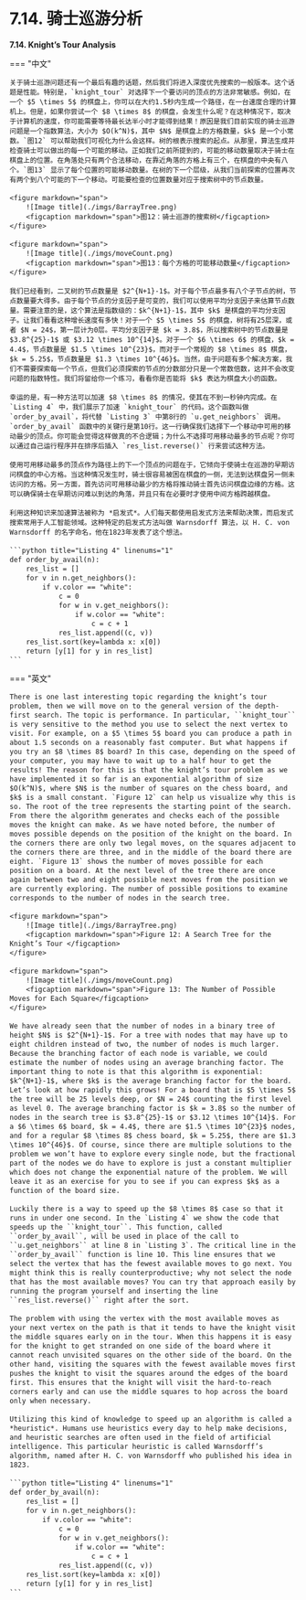 # 7.14. 骑士巡游分析

**7.14. Knight’s Tour Analysis**

=== "中文"

    关于骑士巡游问题还有一个最后有趣的话题，然后我们将进入深度优先搜索的一般版本。这个话题是性能。特别是，`knight_tour` 对选择下一个要访问的顶点的方法非常敏感。例如，在一个 $5 \times 5$ 的棋盘上，你可以在大约1.5秒内生成一个路径，在一台速度合理的计算机上。但是，如果你尝试一个 $8 \times 8$ 的棋盘，会发生什么呢？在这种情况下，取决于计算机的速度，你可能需要等待最长达半小时才能得到结果！原因是我们目前实现的骑士巡游问题是一个指数算法，大小为 $O(k^N)$，其中 $N$ 是棋盘上的方格数量，$k$ 是一个小常数。`图12` 可以帮助我们可视化为什么会这样。树的根表示搜索的起点。从那里，算法生成并检查骑士可以做出的每一个可能的移动。正如我们之前所提到的，可能的移动数量取决于骑士在棋盘上的位置。在角落处只有两个合法移动，在靠近角落的方格上有三个，在棋盘的中央有八个。`图13` 显示了每个位置的可能移动数量。在树的下一个层级，从我们当前探索的位置再次有两个到八个可能的下一个移动。可能要检查的位置数量对应于搜索树中的节点数量。
    
    <figure markdown="span">
        ![Image title](./imgs/8arrayTree.png)
        <figcaption markdown="span">图12：骑士巡游的搜索树</figcaption>
    </figure>
    
    <figure markdown="span">
        ![Image title](./imgs/moveCount.png)
        <figcaption markdown="span">图13：每个方格的可能移动数量</figcaption>
    </figure>
    
    我们已经看到，二叉树的节点数量是 $2^{N+1}-1$。对于每个节点最多有八个子节点的树，节点数量要大得多。由于每个节点的分支因子是可变的，我们可以使用平均分支因子来估算节点数量。需要注意的是，这个算法是指数级的：$k^{N+1}-1$，其中 $k$ 是棋盘的平均分支因子。让我们看看这种增长速度有多快！对于一个 $5 \times 5$ 的棋盘，树将有25层深，或者 $N = 24$，第一层计为0层。平均分支因子是 $k = 3.8$，所以搜索树中的节点数量是 $3.8^{25}-1$ 或 $3.12 \times 10^{14}$。对于一个 $6 \times 6$ 的棋盘，$k = 4.4$，节点数量是 $1.5 \times 10^{23}$，而对于一个常规的 $8 \times 8$ 棋盘，$k = 5.25$，节点数量是 $1.3 \times 10^{46}$。当然，由于问题有多个解决方案，我们不需要探索每一个节点，但我们必须探索的节点的分数部分只是一个常数倍数，这并不会改变问题的指数特性。我们将留给你一个练习，看看你是否能将 $k$ 表达为棋盘大小的函数。
    
    幸运的是，有一种方法可以加速 $8 \times 8$ 的情况，使其在不到一秒钟内完成。在 `Listing 4` 中，我们展示了加速 `knight_tour` 的代码。这个函数叫做 `order_by_avail`，将代替 `Listing 3` 中第8行的 `u.get_neighbors` 调用。`order_by_avail` 函数中的关键行是第10行。这一行确保我们选择下一个移动中可用的移动最少的顶点。你可能会觉得这样做真的不合逻辑；为什么不选择可用移动最多的节点呢？你可以通过自己运行程序并在排序后插入 `res_list.reverse()` 行来尝试这种方法。
    
    使用可用移动最多的顶点作为路径上的下一个顶点的问题在于，它倾向于使骑士在巡游的早期访问棋盘的中心方格。当这种情况发生时，骑士很容易被困在棋盘的一侧，无法到达棋盘另一侧未访问的方格。另一方面，首先访问可用移动最少的方格将推动骑士首先访问棋盘边缘的方格。这可以确保骑士在早期访问难以到达的角落，并且只有在必要时才使用中间方格跨越棋盘。
    
    利用这种知识来加速算法被称为 *启发式*。人们每天都使用启发式方法来帮助决策，而启发式搜索常用于人工智能领域。这种特定的启发式方法叫做 Warnsdorff 算法，以 H. C. von Warnsdorff 的名字命名，他在1823年发表了这个想法。
    
    ```python title="Listing 4" linenums="1"
    def order_by_avail(n):
        res_list = []
        for v in n.get_neighbors():
            if v.color == "white":
                c = 0
                for w in v.get_neighbors():
                    if w.color == "white":
                        c = c + 1
                res_list.append((c, v))
        res_list.sort(key=lambda x: x[0])
        return [y[1] for y in res_list]
    ```

=== "英文"


    There is one last interesting topic regarding the knight’s tour problem, then we will move on to the general version of the depth-first search. The topic is performance. In particular, ``knight_tour`` is very sensitive to the method you use to select the next vertex to visit. For example, on a $5 \times 5$ board you can produce a path in about 1.5 seconds on a reasonably fast computer. But what happens if you try an $8 \times 8$ board? In this case, depending on the speed of your computer, you may have to wait up to a half hour to get the results! The reason for this is that the knight’s tour problem as we have implemented it so far is an exponential algorithm of size $O(k^N)$, where $N$ is the number of squares on the chess board, and $k$ is a small constant. `Figure 12` can help us visualize why this is so. The root of the tree represents the starting point of the search. From there the algorithm generates and checks each of the possible moves the knight can make. As we have noted before, the number of moves possible depends on the position of the knight on the board. In the corners there are only two legal moves, on the squares adjacent to the corners there are three, and in the middle of the board there are eight. `Figure 13` shows the number of moves possible for each position on a board. At the next level of the tree there are once again between two and eight possible next moves from the position we are currently exploring. The number of possible positions to examine corresponds to the number of nodes in the search tree.
    
    <figure markdown="span">
        ![Image title](./imgs/8arrayTree.png)
        <figcaption markdown="span">Figure 12: A Search Tree for the Knight’s Tour </figcaption>
    </figure>
    
    <figure markdown="span">
        ![Image title](./imgs/moveCount.png)
        <figcaption markdown="span">Figure 13: The Number of Possible Moves for Each Square</figcaption>
    </figure>
    
    We have already seen that the number of nodes in a binary tree of height $N$ is $2^{N+1}-1$. For a tree with nodes that may have up to eight children instead of two, the number of nodes is much larger. Because the branching factor of each node is variable, we could estimate the number of nodes using an average branching factor. The important thing to note is that this algorithm is exponential: $k^{N+1}-1$, where $k$ is the average branching factor for the board. Let’s look at how rapidly this grows! For a board that is $5 \times 5$ the tree will be 25 levels deep, or $N = 24$ counting the first level as level 0. The average branching factor is $k = 3.8$ so the number of nodes in the search tree is $3.8^{25}-1$ or $3.12 \times 10^{14}$. For a $6 \times 6$ board, $k = 4.4$, there are $1.5 \times 10^{23}$ nodes, and for a regular $8 \times 8$ chess board, $k = 5.25$, there are $1.3 \times 10^{46}$. Of course, since there are multiple solutions to the problem we won’t have to explore every single node, but the fractional part of the nodes we do have to explore is just a constant multiplier which does not change the exponential nature of the problem. We will leave it as an exercise for you to see if you can express $k$ as a function of the board size.
    
    Luckily there is a way to speed up the $8 \times 8$ case so that it runs in under one second. In the `Listing 4` we show the code that speeds up the ``knight_tour``. This function, called ``order_by_avail``, will be used in place of the call to ``u.get_neighbors`` at line 8 in `Listing 3`. The critical line in the ``order_by_avail`` function is line 10. This line ensures that we select the vertex that has the fewest available moves to go next. You might think this is really counterproductive; why not select the node that has the most available moves? You can try that approach easily by running the program yourself and inserting the line ``res_list.reverse()`` right after the sort.
    
    The problem with using the vertex with the most available moves as your next vertex on the path is that it tends to have the knight visit the middle squares early on in the tour. When this happens it is easy for the knight to get stranded on one side of the board where it cannot reach unvisited squares on the other side of the board. On the other hand, visiting the squares with the fewest available moves first pushes the knight to visit the squares around the edges of the board first. This ensures that the knight will visit the hard-to-reach corners early and can use the middle squares to hop across the board only when necessary.
    
    Utilizing this kind of knowledge to speed up an algorithm is called a *heuristic*. Humans use heuristics every day to help make decisions, and heuristic searches are often used in the field of artificial intelligence. This particular heuristic is called Warnsdorff’s algorithm, named after H. C. von Warnsdorff who published his idea in 1823.
    
    ```python title="Listing 4" linenums="1"
    def order_by_avail(n):
        res_list = []
        for v in n.get_neighbors():
            if v.color == "white":
                c = 0
                for w in v.get_neighbors():
                    if w.color == "white":
                        c = c + 1
                res_list.append((c, v))
        res_list.sort(key=lambda x: x[0])
        return [y[1] for y in res_list]
    ``` 

